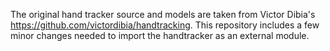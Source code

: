 The original hand tracker source and models are taken from 
Victor Dibia's https://github.com/victordibia/handtracking. This
repository includes a few minor changes needed to import the handtracker
as an external module.
